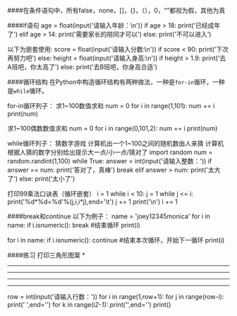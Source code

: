####在条件语句中，所有false，none，[]，{}，（），0，“”都视为假，其他为真


####if语句
age = float(input('请输入年龄：\n'))
if age > 18:
	print('已经成年了')
elif age > 14:
	print('需要家长的陪同才可以')
else:
	print('不可以进入')
	
以下为嵌套使用:
score = float(input('请输入分数:\n'))
if score < 90:
	print('下次再努力吧')
else:
	height = float(input('请输入身高:\n'))
	if height > 1.9:
		print('去A班吧，你太高了')
	else:
		print('去B班吧，你身高合适')
		
####循环结构
在Python中构造循环结构有两种做法，一种是`for-in`循环，一种是`while`循环。

for-in循环列子：
求1~100数值求和
num = 0
for i in range(1,101):
	num += i
print(num)

求1~100偶数数值求和
num = 0
for i in range(0,101,2):
	num += i
print(num)

while循环列子：
猜数字游戏
计算机出一个1~100之间的随机数由人来猜
计算机根据人猜的数字分别给出提示大一点/小一点/猜对了
import random
num = random.randint(1,100)
while True:
	answer = int(input('请输入整数：'))
	if answer == num:
		print('答对了，真棒')
		break
	elif answer > num:
		print('太大了')
	else:
		print('太小了')
		
打印99乘法口诀表（循环嵌套）
i = 1
while i < 10:
	j = 1
	while j <= i:
		print('%d*%d=%d'%(j,i,i*j),end='\t')
		j += 1
	print('\n')
	i += 1
	
####break和continue
以下为例子：
name = 'joey12345monica'
for i in name:
	if i.isnumeric():
		break            #结束循环
	print(i)
	
for i in name:
	if i.isnumeric():
		continue         #结束本次循环，开始下一循环
	print(i)
	
	
	
####练习
打印三角形图案
    *
   ***
  *****
 *******
*********

row = int(input('请输入行数：'))
for i in range(1,row+1):
	for j in  range(row-i):
		print(' ',end='')
	for k in range(i*2-1):
		print('*',end='')
	print()
		



		

		
